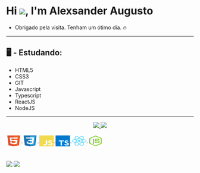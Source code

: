 <h1 align="left">Hi <img src="https://raw.githubusercontent.com/kaueMarques/kaueMarques/master/hi.gif" width="30px">, I'm Alexsander Augusto</h1>

- Obrigado pela visita. Tenham um ótimo dia. 🔥
<hr>
<h2>🖥️ - Estudando:</h2>
   <ul>
   <li>HTML5</li>
   <li>CSS3</li>
   <li>GIT</li>
   <li>Javascript</li>   
   <li>Typescript</li>
   <li>ReactJS</li>
   <li>NodeJS</li>
</ul>
<hr>
<div align="center" style="display: inline_block">
   <a href="https://github.com/shootowned">
   <img height="165em" src="https://github-readme-stats.vercel.app/api?username=shootowned&show_icons=true&theme=dark&include_all_commits=true&count_private=true"/>
   <img height="165em" src="https://github-readme-stats.vercel.app/api/top-langs/?username=shootowned&layout=compact&langs_count=7&theme=dark"/>
</div>
   
<div style="display: inline_block"><br>
    <img align="center" alt="HTML" height="30" width="40" src="https://raw.githubusercontent.com/devicons/devicon/master/icons/html5/html5-original.svg" title="HTML">
    <img align="center" alt="CSS" height="30" width="40" src="https://raw.githubusercontent.com/devicons/devicon/master/icons/css3/css3-original.svg" title="CSS">
    <img align="center" alt="Js" height="30" width="40" src="https://raw.githubusercontent.com/devicons/devicon/master/icons/javascript/javascript-plain.svg" title="Javascript">
    <img align="center" alt="Typescript" height="30" width="40" src="https://github.com/devicons/devicon/blob/master/icons/typescript/typescript-original.svg" title="Typescript">  
    <img align="center" alt="ReactJS" height="30" width="40" src="https://raw.githubusercontent.com/devicons/devicon/master/icons/react/react-original.svg" title="ReactJS">    
    <img align="center" alt="NodeJS" height="30" width="40" src="https://github.com/devicons/devicon/blob/master/icons/nodejs/nodejs-original.svg" title="NodeJS">    
</div>
</div>
<h1></h1>
  
<div> 
 	<a href=mailto:"alex.morais.pass@gmail.com" target="_blank"><img src="https://img.shields.io/badge/Gmail-D14836?style=for-the-badge&logo=gmail&logoColor=white" target="_blank"></a>
 <a href="https://www.linkedin.com/in/shootowned/" target="_blank"><img src="https://img.shields.io/badge/LinkedIn-0077B5?style=for-the-badge&logo=linkedin&logoColor=white"></a>
  
